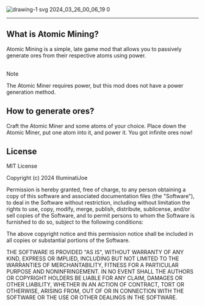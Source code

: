![drawing-1 svg 2024_03_26_00_06_19 0](https://github.com/IlluminatiJoe0/AtomicMining/assets/38989931/23780368-d799-4198-8daf-1f20b88d762b)
<hr>
<h2>What is Atomic Mining?</h2>
Atomic Mining is a simple, late game mod that allows you to passively generate ores from their respective atoms using power.
<br><br>

> [!NOTE]
> The Atomic Miner requires power, but this mod does not have a power generation method.

<h2>How to generate ores?</h2>
Craft the Atomic Miner and some atoms of your choice. Place down the Atomic Miner, put one atom into it, and power it. You got infinite ores now!
<h2>License</h2>
MIT License

Copyright (c) 2024 IlluminatiJoe

Permission is hereby granted, free of charge, to any person obtaining a copy
of this software and associated documentation files (the "Software"), to deal
in the Software without restriction, including without limitation the rights
to use, copy, modify, merge, publish, distribute, sublicense, and/or sell
copies of the Software, and to permit persons to whom the Software is
furnished to do so, subject to the following conditions:

The above copyright notice and this permission notice shall be included in all
copies or substantial portions of the Software.

THE SOFTWARE IS PROVIDED "AS IS", WITHOUT WARRANTY OF ANY KIND, EXPRESS OR
IMPLIED, INCLUDING BUT NOT LIMITED TO THE WARRANTIES OF MERCHANTABILITY,
FITNESS FOR A PARTICULAR PURPOSE AND NONINFRINGEMENT. IN NO EVENT SHALL THE
AUTHORS OR COPYRIGHT HOLDERS BE LIABLE FOR ANY CLAIM, DAMAGES OR OTHER
LIABILITY, WHETHER IN AN ACTION OF CONTRACT, TORT OR OTHERWISE, ARISING FROM,
OUT OF OR IN CONNECTION WITH THE SOFTWARE OR THE USE OR OTHER DEALINGS IN THE
SOFTWARE.
